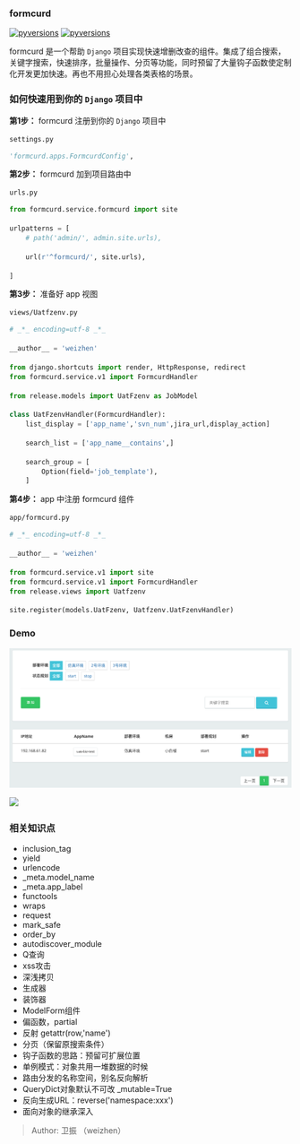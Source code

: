 ### formcurd

[![pyversions](https://img.shields.io/badge/python-3.5,3.6,3.7-blue.svg)]()
    [![pyversions](https://img.shields.io/badge/Django-2.0,2.1-green.svg)]()

formcurd 是一个帮助 `Django` 项目实现快速增删改查的组件。集成了组合搜索，关键字搜索，快速排序，批量操作、分页等功能，同时预留了大量钩子函数使定制化开发更加快速。再也不用担心处理各类表格的场景。

### 如何快速用到你的 `Django` 项目中

**第1步：** formcurd 注册到你的 `Django` 项目中

`settings.py`

```python
'formcurd.apps.FormcurdConfig',
```

**第2步：** formcurd 加到项目路由中

`urls.py`

```python
from formcurd.service.formcurd import site

urlpatterns = [
    # path('admin/', admin.site.urls),

    url(r'^formcurd/', site.urls),

]

```

**第3步：** 准备好 app 视图

`views/Uatfzenv.py`

```python
# _*_ encoding=utf-8 _*_

__author__ = 'weizhen'

from django.shortcuts import render, HttpResponse, redirect
from formcurd.service.v1 import FormcurdHandler

from release.models import UatFzenv as JobModel

class UatFzenvHandler(FormcurdHandler):
    list_display = ['app_name','svn_num',jira_url,display_action]
    
    search_list = ['app_name__contains',]

    search_group = [
        Option(field='job_template'),
    ]

```


**第4步：** app 中注册 formcurd 组件

`app/formcurd.py`

```python
# _*_ encoding=utf-8 _*_

__author__ = 'weizhen'

from formcurd.service.v1 import site
from formcurd.service.v1 import FormcurdHandler
from release.views import Uatfzenv

site.register(models.UatFzenv, Uatfzenv.UatFzenvHandler)
```

### Demo

![](https://github.com/gongwz/formcurd/blob/master/images/formcurd-host.png)

![](http://192.168.24.68/static/imgs/formcurd-list.png)


### 相关知识点
- inclusion_tag
- yield
- urlencode
- _meta.model_name
- _meta.app_label
- functools
- wraps
- request
- mark_safe
- order_by
- autodiscover_module
- Q查询
- xss攻击
- 深浅拷贝 
- 生成器 
- 装饰器
- ModelForm组件
- 偏函数，partial
- 反射 getattr(row,'name')
- 分页（保留原搜索条件） 
- 钩子函数的思路：预留可扩展位置
- 单例模式：对象共用一堆数据的时候
- 路由分发的名称空间，别名反向解析
- QueryDict对象默认不可改 _mutable=True 
- 反向生成URL：reverse('namespace:xxx')
- 面向对象的继承深入


>Author: 卫振 （weizhen）  
